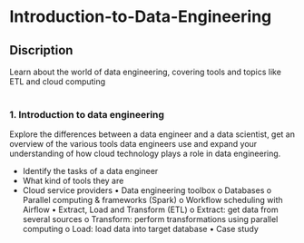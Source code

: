 # Introduction-to-Data-Engineering
## Discription
Learn about the world of data engineering, covering tools and topics like ETL and cloud computing<br><br>
### 1.	Introduction to data engineering
Explore the differences between a data engineer and a data scientist, get an overview of the various tools data engineers use and expand your understanding of how cloud technology plays a role in data engineering.
*	Identify the tasks of a data engineer
*	What kind of tools they are
*	Cloud service providers
•	Data engineering toolbox
o	Databases
o	Parallel computing & frameworks (Spark)
o	Workflow scheduling with Airflow
•	Extract, Load and Transform (ETL)
o	Extract: get data from several sources
o	Transform: perform transformations using parallel computing
o	Load: load data into target database
•	Case study
